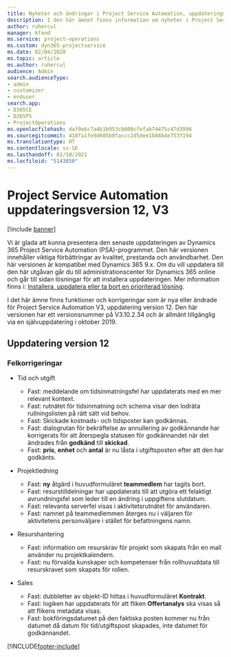 ```yaml
---
title: Nyheter och ändringar i Project Service Automation, uppdateringsversion 12, version 3
description: I den här ämnet finns information om nyheter i Project Service Automation uppdatering version 12, V3.
author: ruhercul
manager: kfend
ms.service: project-operations
ms.custom: dyn365-projectservice
ms.date: 02/04/2020
ms.topic: article
ms.author: ruhercul
audience: Admin
search.audienceType:
- admin
- customizer
- enduser
search.app:
- D365CE
- D365PS
- ProjectOperations
ms.openlocfilehash: daf0e6c7a4b1b953cb808cfefab74475c47d3996
ms.sourcegitcommit: 418fa1fe9d605b8faccc2d5dee1b04b4e753f194
ms.translationtype: HT
ms.contentlocale: sv-SE
ms.lasthandoff: 02/10/2021
ms.locfileid: "5143850"
---
```

# <a name="project-service-automation-update-release-12-v3"></a>Project Service Automation uppdateringsversion 12, V3

[!include [banner](../includes/psa-now-project-operations.md)]

Vi är glada att kunna presentera den senaste uppdateringen av Dynamics 365 Project Service Automation (PSA)-programmet. Den här versionen innehåller viktiga förbättringar av kvalitet, prestanda och användbarhet. Den här versionen är kompatibel med Dynamics 365 9.x. Om du vill uppdatera till den här utgåvan går du till administrationscenter för Dynamics 365 online och går till sidan lösningar för att installera uppdateringen. Mer information finns i: [Installera, uppdatera eller ta bort en prioriterad lösning](https://docs.microsoft.com/power-platform/admin/install-remove-preferred-solution).

I det här ämne finns funktioner och korrigeringar som är nya eller ändrade för Project Service Automation V3, uppdatering version 12. Den här versionen har ett versionsnummer på V3.10.2.34 och är allmänt tillgänglig via en självuppdatering i oktober 2019.

## <a name="update-release-12"></a>Uppdatering version 12

### <a name="bug-fixes"></a>Felkorrigeringar

- Tid och utgift

    - Fast: meddelande om tidsinmatningsfel har uppdaterats med en mer relevant kontext.
    - Fast: rutnätet för tidsinmatning och schema visar den lodräta rullningslisten på rätt sätt vid behov.
    - Fast: Skickade kostnads- och tidsposter kan godkännas.
    - Fast: dialogrutan för bekräftelse av annullering av godkännande har korrigerats för att återspegla statusen för godkännandet när det ändrades från **godkänd** till **skickad**.
    - Fast: **pris**, **enhet** och **antal** är nu låsta i utgiftsposten efter att den har godkänts.

- Projektledning

    - Fast: **ny** åtgärd i huvudformuläret **teammedlem** har tagits bort.
    - Fast: resurstilldelningar har uppdaterats till att utgöra ett felaktigt avrundningsfel som leder till en ändring i uppgiftens slutdatum.
    - Fast: relevanta serverfel visas i aktivitetsrutnätet för användaren.
    - Fast: namnet på teammedlemmen återges nu i väljaren för aktivitetens personväljare i stället för befattningens namn.

- Resurshantering

    - Fast: information om resurskrav för projekt som skapats från en mall använder nu projektkalendern.
    - Fast: nu förvalda kunskaper och kompetenser från rollhuvuddata till resurskravet som skapats för rollen.

- Sales

    - Fast: dubbletter av objekt-ID hittas i huvudformuläret **Kontrakt**.
    - Fast: logiken har uppdaterats för att fliken **Offertanalys** ska visas så att flikens metadata visas.
    - Fast: bokföringsdatumet på den faktiska posten kommer nu från datumet då datum för tid/utgiftspost skapades, inte datumet för godkännandet.


[!INCLUDE[footer-include](../includes/footer-banner.md)]